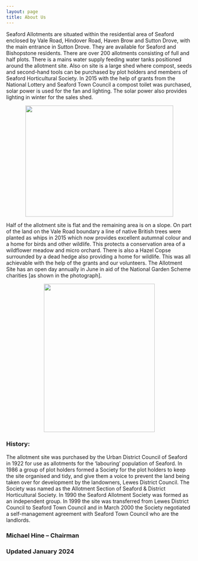 ```yaml
---
layout: page
title: About Us
---
```


Seaford Allotments are situated within the residential area of Seaford enclosed by Vale Road, Hindover Road, Haven Brow and Sutton Drove, with the main entrance in Sutton Drove.
They are available for Seaford and Bishopstone residents.
There are over 200 allotments consisting of full and half plots. There is a mains water supply feeding water tanks positioned around the allotment site. Also on site is a large shed where compost, seeds and second-hand tools can be purchased by plot holders and members of Seaford Horticultural Society. In 2015 with the help of grants from the National Lottery and Seaford Town Council a compost toilet was purchased, solar power is used for the fan and lighting. The solar power also provides lighting in winter for the sales shed.

<p align="center">
  <img width="400" height="300" src="https://croftie48.github.io/salg.github.io/assets/img/carrot.jpg">
</p>

Half of the allotment site is flat and the remaining area is on a slope. On part of the land on the Vale Road boundary a line of native British trees were planted as whips in 2015 which now provides excellent autumnal colour and a home for birds and other wildlife. This protects a conservation area of a wildflower meadow and micro orchard. There is also a Hazel Copse surrounded by a dead hedge also providing a home for wildlife. This was all achievable with the help of the grants and our volunteers.
The Allotment Site has an open day annually in June in aid of the National Garden Scheme charities [as shown in the photograph].

<p align="center">
  <img width="300" height="400" src="https://croftie48.github.io/salg.github.io/assets/img/plothouse.jpg">
</p>

### History:
The allotment site was purchased by the Urban District Council of Seaford in 1922 for use as allotments for the ‘labouring’ population of Seaford.
In 1986 a group of plot holders formed a Society for the plot holders to keep the site organised and tidy, and give them a voice to prevent the land being taken over for development by the landowners, Lewes District Council. The Society was named as the Allotment Section of Seaford & District Horticultural Society.
In 1990 the Seaford Allotment Society was formed as an independent group.
In 1999 the site was transferred from Lewes District Council to Seaford Town Council and in March 2000 the Society negotiated a self-management agreement with Seaford Town Council who are the landlords.

### Michael Hine – Chairman
### Updated January 2024


 
